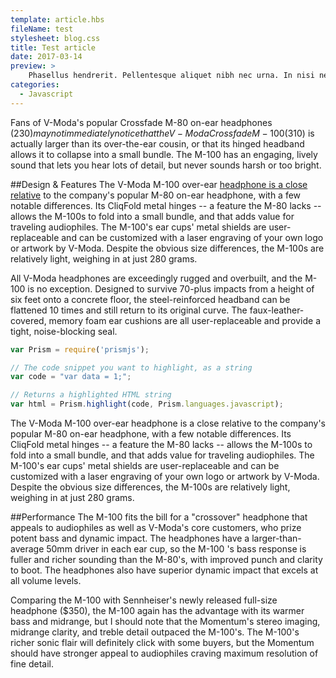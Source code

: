 ```yaml
---
template: article.hbs
fileName: test
stylesheet: blog.css
title: Test article
date: 2017-03-14
preview: > 
    Phasellus hendrerit. Pellentesque aliquet nibh nec urna. In nisi neque, aliquet vel, dapibus id, mattis vel, nisi. Nullam mollis. Ut justo. Suspendisse potenti. Phasellus hendrerit. Pellentesque aliquet nibh nec urna. In nisi neque, aliquet vel, dapibus id, mattis vel, nisi. Nullam mollis. Ut justo.
categories: 
  - Javascript
---
```


Fans of V-Moda's popular Crossfade M-80 on-ear headphones ($230) may not immediately notice that the V-Moda Crossfade M-100 ($310) is actually larger than its over-the-ear cousin, or that its hinged headband allows it to collapse into a small bundle. The M-100 has an engaging, lively sound that lets you hear lots of detail, but never sounds harsh or too bright.

##Design & Features
The V-Moda M-100 over-ear <a href="#">headphone is a close relative</a> to the company's popular M-80 on-ear headphone, with a few notable differences. Its CliqFold metal hinges -- a feature the M-80 lacks -- allows the M-100s to fold into a small bundle, and that adds value for traveling audiophiles. The M-100's ear cups' metal shields are user-replaceable and can be customized with a laser engraving of your own logo or artwork by V-Moda. Despite the obvious size differences, the M-100s are relatively light, weighing in at just 280 grams.

All V-Moda headphones are exceedingly rugged and overbuilt, and the M-100 is no exception. Designed to survive 70-plus impacts from a height of six feet onto a concrete floor, the steel-reinforced headband can be flattened 10 times and still return to its original curve. The faux-leather-covered, memory foam ear cushions are all user-replaceable and provide a tight, noise-blocking seal.

```javascript
var Prism = require('prismjs');

// The code snippet you want to highlight, as a string
var code = "var data = 1;";

// Returns a highlighted HTML string
var html = Prism.highlight(code, Prism.languages.javascript);
```

The V-Moda M-100 over-ear headphone is a close relative to the company's popular M-80 on-ear headphone, with a few notable differences. Its CliqFold metal hinges -- a feature the M-80 lacks -- allows the M-100s to fold into a small bundle, and that adds value for traveling audiophiles. The M-100's ear cups' metal shields are user-replaceable and can be customized with a laser engraving of your own logo or artwork by V-Moda. Despite the obvious size differences, the M-100s are relatively light, weighing in at just 280 grams.

##Performance
The M-100 fits the bill for a "crossover" headphone that appeals to audiophiles as well as V-Moda's core customers, who prize potent bass and dynamic impact. The headphones have a larger-than-average 50mm driver in each ear cup, so the M-100 's bass response is fuller and richer sounding than the M-80's, with improved punch and clarity to boot. The headphones also have superior dynamic impact that excels at all volume levels.

Comparing the M-100 with Sennheiser's newly released full-size headphone ($350), the M-100 again has the advantage with its warmer bass and midrange, but I should note that the Momentum's stereo imaging, midrange clarity, and treble detail outpaced the M-100's. The M-100's richer sonic flair will definitely click with some buyers, but the Momentum should have stronger appeal to audiophiles craving maximum resolution of fine detail.